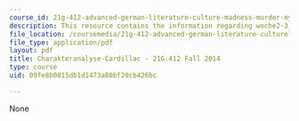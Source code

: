 ```yaml
---
course_id: 21g-412-advanced-german-literature-culture-madness-murder-mysteries-fall-2014
description: This resource contains the information regarding woche2-3_charakteranalyse-cardillac.
file_location: /coursemedia/21g-412-advanced-german-literature-culture-madness-murder-mysteries-fall-2014/09fe8b0815db1d1473a80bf20cb426bc_MIT21G_412F14_Wo2-3_Cha.pdf
file_type: application/pdf
layout: pdf
title: Charakteranalyse-Cardillac - 21G.412 Fall 2014
type: course
uid: 09fe8b0815db1d1473a80bf20cb426bc

---
```

None